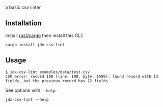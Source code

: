 a basic csv linter

## Installation

Install [rust/cargo](https://rustup.rs/) then install this CLI:

```
cargo install jdx-csv-lint
```

## Usage

```sh-session
$ jdx-csv-lint examples/data/test.csv
CSV error: record 100 (line: 100, byte: 1599): found record with 13 fields, but the previous record has 12 fields
```

See options with `--help`:

```
jdx-csv-lint --help
```
